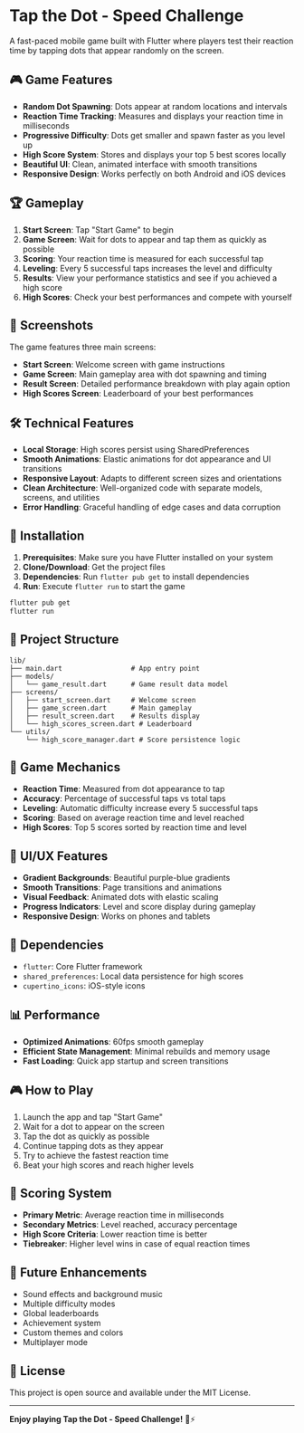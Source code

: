 # Tap the Dot - Speed Challenge

A fast-paced mobile game built with Flutter where players test their reaction time by tapping dots that appear randomly on the screen.

## 🎮 Game Features

- **Random Dot Spawning**: Dots appear at random locations and intervals
- **Reaction Time Tracking**: Measures and displays your reaction time in milliseconds
- **Progressive Difficulty**: Dots get smaller and spawn faster as you level up
- **High Score System**: Stores and displays your top 5 best scores locally
- **Beautiful UI**: Clean, animated interface with smooth transitions
- **Responsive Design**: Works perfectly on both Android and iOS devices

## 🏆 Gameplay

1. **Start Screen**: Tap "Start Game" to begin
2. **Game Screen**: Wait for dots to appear and tap them as quickly as possible
3. **Scoring**: Your reaction time is measured for each successful tap
4. **Leveling**: Every 5 successful taps increases the level and difficulty
5. **Results**: View your performance statistics and see if you achieved a high score
6. **High Scores**: Check your best performances and compete with yourself

## 📱 Screenshots

The game features three main screens:
- **Start Screen**: Welcome screen with game instructions
- **Game Screen**: Main gameplay area with dot spawning and timing
- **Result Screen**: Detailed performance breakdown with play again option
- **High Scores Screen**: Leaderboard of your best performances

## 🛠️ Technical Features

- **Local Storage**: High scores persist using SharedPreferences
- **Smooth Animations**: Elastic animations for dot appearance and UI transitions
- **Responsive Layout**: Adapts to different screen sizes and orientations
- **Clean Architecture**: Well-organized code with separate models, screens, and utilities
- **Error Handling**: Graceful handling of edge cases and data corruption

## 🚀 Installation

1. **Prerequisites**: Make sure you have Flutter installed on your system
2. **Clone/Download**: Get the project files
3. **Dependencies**: Run `flutter pub get` to install dependencies
4. **Run**: Execute `flutter run` to start the game

```bash
flutter pub get
flutter run
```

## 📁 Project Structure

```
lib/
├── main.dart                 # App entry point
├── models/
│   └── game_result.dart      # Game result data model
├── screens/
│   ├── start_screen.dart     # Welcome screen
│   ├── game_screen.dart      # Main gameplay
│   ├── result_screen.dart    # Results display
│   └── high_scores_screen.dart # Leaderboard
└── utils/
    └── high_score_manager.dart # Score persistence logic
```

## 🎯 Game Mechanics

- **Reaction Time**: Measured from dot appearance to tap
- **Accuracy**: Percentage of successful taps vs total taps
- **Leveling**: Automatic difficulty increase every 5 successful taps
- **Scoring**: Based on average reaction time and level reached
- **High Scores**: Top 5 scores sorted by reaction time and level

## 🎨 UI/UX Features

- **Gradient Backgrounds**: Beautiful purple-blue gradients
- **Smooth Transitions**: Page transitions and animations
- **Visual Feedback**: Animated dots with elastic scaling
- **Progress Indicators**: Level and score display during gameplay
- **Responsive Design**: Works on phones and tablets

## 🔧 Dependencies

- `flutter`: Core Flutter framework
- `shared_preferences`: Local data persistence for high scores
- `cupertino_icons`: iOS-style icons

## 📊 Performance

- **Optimized Animations**: 60fps smooth gameplay
- **Efficient State Management**: Minimal rebuilds and memory usage
- **Fast Loading**: Quick app startup and screen transitions

## 🎮 How to Play

1. Launch the app and tap "Start Game"
2. Wait for a dot to appear on the screen
3. Tap the dot as quickly as possible
4. Continue tapping dots as they appear
5. Try to achieve the fastest reaction time
6. Beat your high scores and reach higher levels

## 🏅 Scoring System

- **Primary Metric**: Average reaction time in milliseconds
- **Secondary Metrics**: Level reached, accuracy percentage
- **High Score Criteria**: Lower reaction time is better
- **Tiebreaker**: Higher level wins in case of equal reaction times

## 🔮 Future Enhancements

- Sound effects and background music
- Multiple difficulty modes
- Global leaderboards
- Achievement system
- Custom themes and colors
- Multiplayer mode

## 📄 License

This project is open source and available under the MIT License.

---

**Enjoy playing Tap the Dot - Speed Challenge!** 🎯⚡
